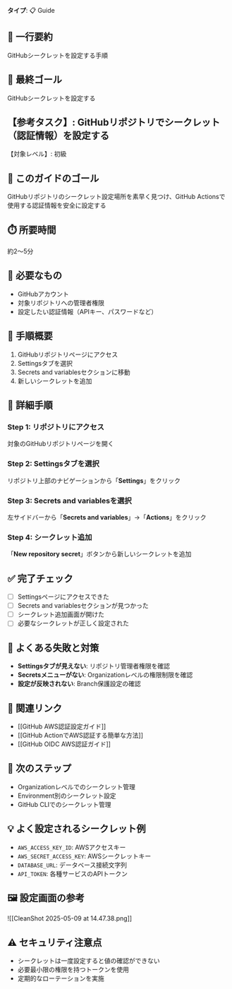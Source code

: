 **タイプ**: 📋 Guide

## 📝 一行要約
GitHubシークレットを設定する手順

## 🎯 最終ゴール
GitHubシークレットを設定する

## 【参考タスク】: GitHubリポジトリでシークレット（認証情報）を設定する
【対象レベル】: 初級

## 🎯 このガイドのゴール
GitHubリポジトリのシークレット設定場所を素早く見つけ、GitHub Actionsで使用する認証情報を安全に設定する

## ⏱️ 所要時間
約2〜5分

## 🧰 必要なもの
- GitHubアカウント
- 対象リポジトリへの管理者権限
- 設定したい認証情報（APIキー、パスワードなど）

## 📝 手順概要
1. GitHubリポジトリページにアクセス
2. Settingsタブを選択
3. Secrets and variablesセクションに移動
4. 新しいシークレットを追加

## 🔧 詳細手順

### Step 1: リポジトリにアクセス
対象のGitHubリポジトリページを開く

### Step 2: Settingsタブを選択
リポジトリ上部のナビゲーションから「**Settings**」をクリック

### Step 3: Secrets and variablesを選択
左サイドバーから「**Secrets and variables**」→「**Actions**」をクリック

### Step 4: シークレット追加
「**New repository secret**」ボタンから新しいシークレットを追加

## ✅ 完了チェック
- [ ] Settingsページにアクセスできた
- [ ] Secrets and variablesセクションが見つかった
- [ ] シークレット追加画面が開けた
- [ ] 必要なシークレットが正しく設定された

## 🚨 よくある失敗と対策
- **Settingsタブが見えない**: リポジトリ管理者権限を確認
- **Secretsメニューがない**: Organizationレベルの権限制限を確認
- **設定が反映されない**: Branch保護設定の確認

## 🔄 関連リンク
- [[GitHub AWS認証設定ガイド]]
- [[GitHub ActionでAWS認証する簡単な方法]]
- [[GitHub OIDC AWS認証ガイド]]

## 🚀 次のステップ
- Organizationレベルでのシークレット管理
- Environment別のシークレット設定
- GitHub CLIでのシークレット管理

## 💡 よく設定されるシークレット例
- `AWS_ACCESS_KEY_ID`: AWSアクセスキー
- `AWS_SECRET_ACCESS_KEY`: AWSシークレットキー
- `DATABASE_URL`: データベース接続文字列
- `API_TOKEN`: 各種サービスのAPIトークン

## 🖼️ 設定画面の参考
![[CleanShot 2025-05-09 at 14.47.38.png]]

## ⚠️ セキュリティ注意点
- シークレットは一度設定すると値の確認ができない
- 必要最小限の権限を持つトークンを使用
- 定期的なローテーションを実施